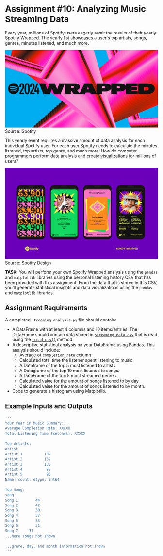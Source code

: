 # Assignment #10: Analyzing Music Streaming Data

Every year, millions of Spotify users eagerly await the results of their yearly Spotify Wrapped. The yearly list showcases a user's top artists, songs, genres, minutes listened, and much more.

![Spotify Wrapped](img/Wrapped.png)
Source: Spotify

This yearly event requires a massive amount of data analysis for each individual Spotify user. For each user Spotify needs to calculate the minutes listened, top artists, top genre, and much more! How do computer programmers perform data analysis and create visualizations for millions of users?

![Spotify ](img/Spotify.png)
Source: Spotify Design

**TASK**: You will perform your own Spotify Wrapped analysis using the `pandas` and `matplotlib` libraries using the personal listening history CSV that has been provided with this assignment. From the data that is stored in this CSV, you’ll generate statistical insights and data visualizations using the `pandas` and `matplotlib` libraries.

## Assignment Requirements

A completed `streaming_analysis.py` file should contain:
- A DataFrame with at least 4 columns and 10 items/entries. The DataFrame should contain data stored in [`streaming_data.csv`](streaming_data.csv) that is read using the [`.read_csv()`](https://www.w3schools.com/python/pandas/pandas_csv.asp) method.
- A descriptive statistical analysis on your DataFrame using Pandas. This analysis should include:
    - Average of `completion_rate` column
    - Calculated total time the listener spent listening to music
    - A Dataframe of the top 5 most listened to artists. 
    - A Datagrame of the top 10 most listened to songs.
    - A DataFrame of the top 5 most streamed genres.
    - Calculated value for the amount of songs listened to by day.
    - Calculated value for the amount of songs listened to by month.
- Code to generate a histogram using Matplotlib.

## Example Inputs and Outputs

```bash
'''
Your Year in Music Summary: 
Average Completion Rate: XXXXX 
Total Listening Time (seconds): XXXXX

Top Artists: 
artist 
Artist 1          139 
Artist 2          132 
Artist 3          130 
Artist 4           98 
Artist 5           96 
Name: count, dtype: int64

Top Songs
song 
Song 1        44 
Song 2        42 
Song 3        38 
Song 4        37 
Song 5        33 
Song 6        31 
Song 7     31
...more songs not shown

...grere, day, and month information not shown
'''
```